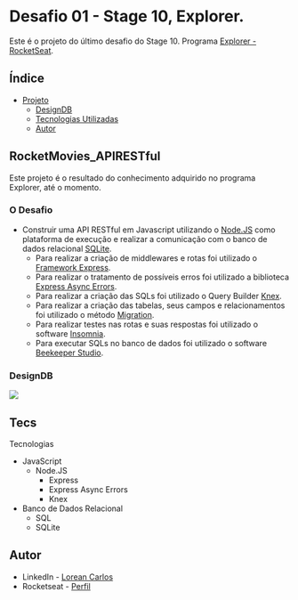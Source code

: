 # Desafio 01 - Stage 10, Explorer.

Este é o projeto do último desafio do Stage 10. Programa [Explorer - RocketSeat](https://rocketseat.com.br/).

## Índice

- [Projeto](#RocketMovies_APIRESTful)
  - [DesignDB](#DesignDB)
  - [Tecnologias Utilizadas](#tecs)
  - [Autor](#autor)

## RocketMovies_APIRESTful

Este projeto é o resultado do conhecimento adquirido no programa Explorer, até o momento.


### O Desafio

- Construir uma API RESTful em Javascript utilizando o [Node.JS](https://nodejs.org/pt-br/) como plataforma de execução e realizar a comunicação com o banco de dados relacional [SQLite](https://www.sqlite.org/index.html).
    - Para realizar a criação de middlewares e rotas foi utilizado o [Framework Express](http://expressjs.com/pt-br/).
    - Para realizar o tratamento de possíveis erros foi utilizado a biblioteca [Express Async Errors](https://www.npmjs.com/package/express-async-errors).
    - Para realizar a criação das SQLs foi utilizado o Query Builder [Knex](http://knexjs.org/).
    - Para realizar a criação das tabelas, seus campos e relacionamentos foi utilizado o método [Migration](https://knexjs.org/guide/migrations.html).
    - Para realizar testes nas rotas e suas respostas foi utilizado o software [Insomnia](https://insomnia.rest/).
    - Para executar SQLs no banco de dados foi utilizado o software [Beekeeper Studio](https://www.beekeeperstudio.io/).

### DesignDB

![](./src/img/DesignDB.png)

## Tecs

Tecnologias

- JavaScript
    - Node.JS
        - Express
        - Express Async Errors
        - Knex
- Banco de Dados Relacional
    - SQL
    - SQLite


## Autor

- LinkedIn - [Lorean Carlos](https://www.linkedin.com/in/loreancarlos/)
- Rocketseat - [Perfil](https://app.rocketseat.com.br/me/loreancarlos)
